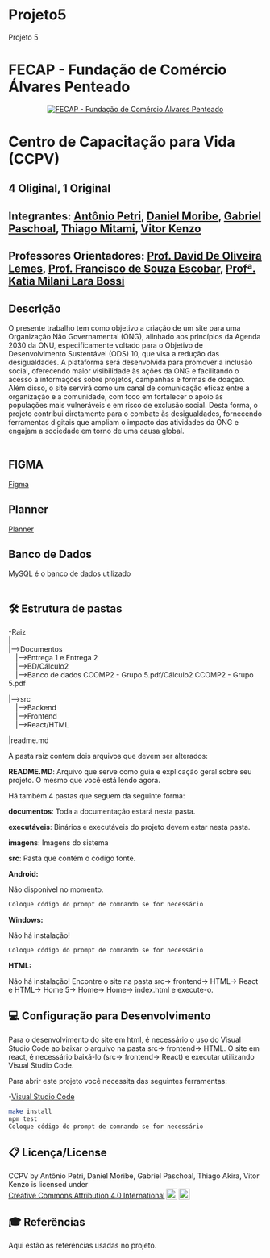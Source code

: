# Projeto5
Projeto 5
# FECAP - Fundação de Comércio Álvares Penteado

<p align="center">
<a href= "https://www.fecap.br/"><img src="https://encrypted-tbn0.gstatic.com/images?q=tbn:ANd9GcRhZPrRa89Kma0ZZogxm0pi-tCn_TLKeHGVxywp-LXAFGR3B1DPouAJYHgKZGV0XTEf4AE&usqp=CAU" alt="FECAP - Fundação de Comércio Álvares Penteado" border="0"></a>
</p>

# Centro de Capacitação para Vida (CCPV)

## 4 Oliginal, 1 Original

## Integrantes: <a href="https://github.com/AntonioPetri">Antônio Petri</a>, <a href="https://github.com/danmoribe">Daniel Moribe</a>, <a href="https://github.com/paschoalha">Gabriel Paschoal</a>, <a href="https://github.com/ThiagoAkira0">Thiago Mitami</a>, <a href="https://github.com/vitorzoken">Vitor Kenzo</a>

## Professores Orientadores: <a href="https://www.linkedin.com/in/dolemes/">Prof. David De Oliveira Lemes</a>, <a href="">Prof. Francisco de Souza Escobar</a>, <a href="">Profª. Katia Milani Lara Bossi
</a>

## Descrição
O presente trabalho tem como objetivo a criação de um site para uma Organização Não Governamental (ONG), alinhado aos princípios da Agenda 2030 da ONU, especificamente voltado para o Objetivo de Desenvolvimento Sustentável (ODS) 10, que visa a redução das desigualdades. A plataforma será desenvolvida para promover a inclusão social, oferecendo maior visibilidade às ações da ONG e facilitando o acesso a informações sobre projetos, campanhas e formas de doação. Além disso, o site servirá como um canal de comunicação eficaz entre a organização e a comunidade, com foco em fortalecer o apoio às populações mais vulneráveis e em risco de exclusão social. Desta forma, o projeto contribui diretamente para o combate às desigualdades, fornecendo ferramentas digitais que ampliam o impacto das atividades da ONG e engajam a sociedade em torno de uma causa global. 
<br><br>

## FIGMA
<a href="https://www.figma.com/proto/3psnZei7MMGqPwdgXq9YI6/Site-1.0.4?node-id=0-1&t=LTPmntgcVcmVtrVn-1">Figma</a>

## Planner
<a href="https://planner.cloud.microsoft/edu.fecap.br/pt-BR/Home/Planner/#/plantaskboard?groupId=28e3e7c3-fbbc-4cc9-945f-f5c358e0eae4&planId=5yyucgAm7kOpU7lAX0ofUGQAHCIy">Planner</a>

## Banco de Dados
MySQL é o banco de dados utilizado<br><br>

## 🛠 Estrutura de pastas

-Raiz<br>
|<br>
|-->Documentos<br>
  &emsp;|-->Entrega 1 e Entrega 2<br>
  &emsp;|-->BD/Cálculo2<br>
  &emsp;|-->Banco de dados CCOMP2 - Grupo 5.pdf/Cálculo2 CCOMP2 - Grupo 5.pdf<br>

|-->src<br>
  &emsp;|-->Backend<br>
  &emsp;|-->Frontend<br>
  &emsp;|-->React/HTML
  
|readme.md<br>

A pasta raiz contem dois arquivos que devem ser alterados:

<b>README.MD</b>: Arquivo que serve como guia e explicação geral sobre seu projeto. O mesmo que você está lendo agora.

Há também 4 pastas que seguem da seguinte forma:

<b>documentos</b>: Toda a documentação estará nesta pasta.

<b>executáveis</b>: Binários e executáveis do projeto devem estar nesta pasta.

<b>imagens</b>: Imagens do sistema

<b>src</b>: Pasta que contém o código fonte.

<b>Android:</b>

Não disponível no momento.

```sh
Coloque código do prompt de comnando se for necessário
```

<b>Windows:</b>

Não há instalação! 

```sh
Coloque código do prompt de comnando se for necessário
```

<b>HTML:</b>

Não há instalação!
Encontre o site na pasta src-> frontend-> HTML-> React e HTML-> Home 5-> Home-> Home-> index.html e execute-o.

## 💻 Configuração para Desenvolvimento

Para o desenvolvimento do site em html, é necessário o uso do Visual Studio Code ao baixar o arquivo na pasta src-> frontend-> HTML. O site em react, é necessário baixá-lo (src-> frontend-> React) e executar utilizando Visual Studio Code.

Para abrir este projeto você necessita das seguintes ferramentas:

-<a href="https://code.visualstudio.com/">Visual Studio Code</a>

```sh
make install
npm test
Coloque código do prompt de comnando se for necessário
```

## 📋 Licença/License
<p xmlns:cc="http://creativecommons.org/ns#" xmlns:dct="http://purl.org/dc/terms/"><span property="dct:title">CCPV</span> by <span property="cc:attributionName">Antônio Petri, Daniel Moribe, Gabriel Paschoal, Thiago Akira, Vitor Kenzo</span> is licensed under <a href="https://creativecommons.org/licenses/by/4.0/?ref=chooser-v1" target="_blank" rel="license noopener noreferrer" style="display:inline-block;">Creative Commons Attribution 4.0 International<img style="height:22px!important;margin-left:3px;vertical-align:text-bottom;" src="https://mirrors.creativecommons.org/presskit/icons/cc.svg?ref=chooser-v1" alt=""><img style="height:22px!important;margin-left:3px;vertical-align:text-bottom;" src="https://mirrors.creativecommons.org/presskit/icons/by.svg?ref=chooser-v1" alt=""></a></p>

## 🎓 Referências

Aqui estão as referências usadas no projeto.

